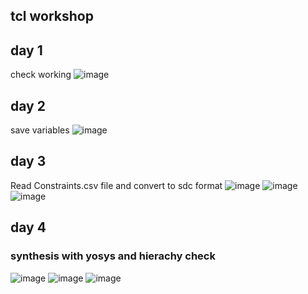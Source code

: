 ## tcl workshop
## day 1
check working 
![image](https://github.com/BhardwajBhat/TCL-VSD/assets/117663548/a23513e6-469b-4cf1-b1c3-7c859da670d3)


## day 2
save variables
![image](https://github.com/BhardwajBhat/TCL-VSD/assets/117663548/20e18972-954f-44a3-8ca3-55d66d5daf7d)

## day 3 
Read Constraints.csv file and convert to sdc format 
![image](https://github.com/BhardwajBhat/TCL-VSD/assets/117663548/1756e25e-dc13-4b38-9839-2f30fb997409)
![image](https://github.com/BhardwajBhat/TCL-VSD/assets/117663548/5d6b0783-5af4-4e13-a3a7-bdc98947e41b)
![image](https://github.com/BhardwajBhat/TCL-VSD/assets/117663548/aad766d6-dea4-42b8-b7f2-1e39b5961db4)



## day 4
### synthesis with yosys and hierachy check
![image](https://github.com/BhardwajBhat/TCL-VSD/assets/117663548/c11dd696-5355-4a1c-813f-ed65386c0d5f)
![image](https://github.com/BhardwajBhat/TCL-VSD/assets/117663548/ce731d5f-363b-4dbe-b15c-cd6bde2b988d)
![image](https://github.com/BhardwajBhat/TCL-VSD/assets/117663548/611687c7-5fca-422d-b48e-2226838729c1)


 










